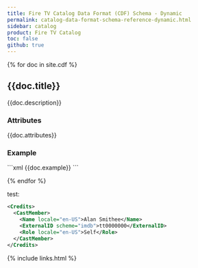 ```yaml
---
title: Fire TV Catalog Data Format (CDF) Schema - Dynamic
permalink: catalog-data-format-schema-reference-dynamic.html
sidebar: catalog
product: Fire TV Catalog
toc: false
github: true
---
```


{% for doc in site.cdf %}
<h2 id="{{doc.bookmark}}">{{doc.title}}</h2>
{{doc.description}}

<h3>Attributes</h3>
{{doc.attributes}}

<h3>Example</h3>
```xml
{{doc.example}}
```

{% endfor %}


test:

```xml
<Credits>
  <CastMember>
    <Name locale="en-US">Alan Smithee</Name>
    <ExternalID scheme="imdb">tt0000000</ExternalID>
    <Role locale="en-US">Self</Role>
  </CastMember>
</Credits>
```

{% include links.html %}
